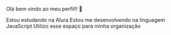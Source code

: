 Olá bem vindo ao meu perfil!! 🦋 

Estou estudando na Alura
Estou me desenvolvendo na linguagem JavaScript
Utilizo esse espaço para minha organização

